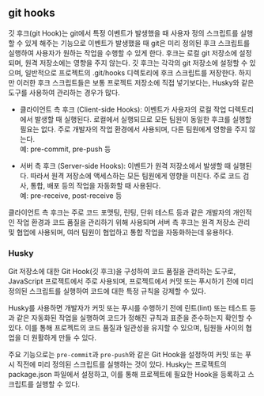 ## git hooks

깃 후크(git Hook)는 git에서 특정 이벤트가 발생했을 때 사용자 정의 스크립트를 실행할 수 있게 해주는 기능으로 이벤트가 발생했을 때 git은 미리 정의된 후크 스크립트를 실행하여 사용자가 원하는 작업을 수행할 수 있게 한다. 후크는 로컬 git 저장소에 설정되며, 원격 저장소에는 영향을 주지 않는다. 깃 후크는 각각의 git 저장소에 설정할 수 있으며, 일반적으로 프로젝트의 .git/hooks 디렉토리에 후크 스크립트를 저장한다. 하지만 이러한 후크 스크립트들은 보통 프로젝트 저장소에 직접 넣기보다는, Husky와 같은 도구를 사용하여 관리하는 경우가 많다.

- 클라이언트 측 후크 (Client-side Hooks): 이벤트가 사용자의 로컬 작업 디렉토리에서 발생할 때 실행된다. 로컬에서 실행되므로 모든 팀원이 동일한 후크를 실행할 필요는 없다. 주로 개발자의 작업 환경에서 사용되며, 다른 팀원에게 영향을 주지 않는다. <br/>
  예: pre-commit, pre-push 등

- 서버 측 후크 (Server-side Hooks): 이벤트가 원격 저장소에서 발생할 때 실행된다. 따라서 원격 저장소에 액세스하는 모든 팀원에게 영향을 미친다. 주로 코드 검사, 통합, 배포 등의 작업을 자동화할 때 사용된다. <br/>
  예: pre-receive, post-receive 등

클라이언트 측 후크는 주로 코드 포맷팅, 린팅, 단위 테스트 등과 같은 개발자의 개인적인 작업 환경과 코드 품질을 관리하기 위해 사용되며 서버 측 후크는 원격 저장소 관리 및 협업에 사용되며, 여러 팀원이 협업하고 통합 작업을 자동화하는데 유용하다.

### Husky

Git 저장소에 대한 Git Hook(깃 후크)을 구성하여 코드 품질을 관리하는 도구로, JavaScript 프로젝트에서 주로 사용되며, 프로젝트에서 커밋 또는 푸시하기 전에 미리 정의된 스크립트를 실행하여 코드에 대한 특정 규칙을 강제할 수 있다.

Husky를 사용하면 개발자가 커밋 또는 푸시를 수행하기 전에 린트(lint) 또는 테스트 등과 같은 자동화된 작업을 실행하여 코드가 정해진 규칙과 표준을 준수하는지 확인할 수 있다. 이를 통해 프로젝트의 코드 품질과 일관성을 유지할 수 있으며, 팀원들 사이의 협업을 더 원활하게 만들 수 있다.

주요 기능으로는 `pre-commit`과 `pre-push`와 같은 Git Hook을 설정하여 커밋 또는 푸시 직전에 미리 정의된 스크립트를 실행하는 것이 있다. Husky는 프로젝트의 package.json 파일에서 설정하고, 이를 통해 프로젝트에 필요한 Hook을 등록하고 스크립트를 실행할 수 있다.
